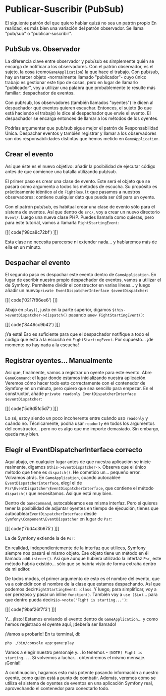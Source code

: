 # Publicar-Suscribir (PubSub)

El siguiente patrón del que quiero hablar quizá no sea un patrón propio En realidad, es más bien una variación del patrón observador. Se llama "pub/sub" o "publicar-suscribir".

## PubSub vs. Observador

La diferencia clave entre observador y pub/sub es simplemente quién se encarga de notificar a los observadores. Con el patrón observador, es el sujeto, la cosa (como`GameApplication`) la que hace el trabajo. Con pub/sub, hay un tercer objeto -normalmente llamado "publicador"- cuyo único trabajo es gestionar este tipo de cosas, pero en lugar de llamarlo "publicador", voy a utilizar una palabra que probablemente te resulte más familiar: despachador de eventos.

Con pub/sub, los observadores (también llamados "oyentes") le dicen al despachador qué eventos quieren escuchar. Entonces, el sujeto (lo que está haciendo el trabajo) le dice al despachador que envíe el evento. El despachador se encarga entonces de llamar a los métodos de los oyentes.

Podrías argumentar que pub/sub sigue mejor el patrón de Responsabilidad Única. Despachar eventos y también registrar y llamar a los observadores son dos responsabilidades distintas que hemos metido en `GameApplication`.

## Crear el evento

Así que éste es el nuevo objetivo: añadir la posibilidad de ejecutar código antes de que comience una batalla utilizando pub/sub.

El primer paso es crear una clase de evento. Este será el objeto que se pasará como argumento a todos los métodos de escucha. Su propósito es prácticamente idéntico al de `FightResult` que pasamos a nuestros observadores: contiene cualquier dato que pueda ser útil para un oyente.

Con el patrón pub/sub, es habitual crear una clase de evento sólo para el sistema de eventos. Así que dentro de `src/`, voy a crear un nuevo directorio `Event/`. Luego una nueva clase PHP. Puedes llamarla como quieras, pero para este tutorial, vamos a llamarla `FightStartingEvent`:

[[[ code('98ca8c72bf') ]]]

Esta clase no necesita parecerse ni extender nada... y hablaremos más de ella en un minuto.

## Despachar el evento

El segundo paso es despachar este evento dentro de `GameApplication`. En lugar de escribir nuestro propio despachador de eventos, vamos a utilizar el de Symfony. Permíteme dividir el constructor en varias líneas... y luego añadir un nuevo`private EventDispatcherInterface $eventDispatcher`:

[[[ code('0217f86ee6') ]]]

Abajo en `play()`, justo en la parte superior, digamos `$this->eventDispatcher->dispatch()` pasando a`new FightStartingEvent()`:

[[[ code('8449cc9b42') ]]]

¡Ya está! Eso es suficiente para que el despachador notifique a todo el código que está a la escucha en `FightStartingEvent`. Por supuesto... ¡de momento no hay nada a la escucha!

## Registrar oyentes... Manualmente

Así que, finalmente, vamos a registrar un oyente para este evento. Abre `GameCommand`: el lugar donde estamos inicializando nuestra aplicación. Veremos cómo hacer todo esto correctamente con el contenedor de Symfony en un minuto, pero quiero que sea sencillo para empezar. En el constructor, añade `private readonly EventDispatcherInterface $eventDispatcher`:

[[[ code('5d9d5fc5d7') ]]]

Lo sé, estoy siendo un poco incoherente entre cuándo uso `readonly` y cuándo no. Técnicamente, podría usar `readonly` en todos los argumentos del constructor... pero no es algo que me importe demasiado. Sin embargo, queda muy bien.

## Elegir el EventDispatcherInterface correcto

Aquí abajo, en cualquier lugar antes de que nuestra aplicación se inicie realmente, digamos `$this->eventDispatcher->`. Observa que el único método que tiene es `dispatch()`. He cometido un... pequeño error. Volvamos atrás. En `GameApplication`, cuando autocableé `EventDispatcherInterface`, elegí el de `Psr\EventDispatcher\EventDispatcherInterface`, que contiene el método `dispatch()` que necesitamos. Así que está muy bien.

Dentro de `GameCommand`, autocableamos esa misma interfaz. Pero si quieres tener la posibilidad de adjuntar oyentes en tiempo de ejecución, tienes que autocablear`EventDispatcherInterface` desde `Symfony\Component\EventDispatcher` en lugar de `Psr`:

[[[ code('7bd4c3b975') ]]]

La de Symfony extiende la de `Psr`:

En realidad, independientemente de la interfaz que utilices, Symfony siempre nos pasará el mismo objeto. Ese objeto tiene un método en él llamado `addListener()`. Así que aunque hubiera utilizado la interfaz `Psr`, este método habría existido... sólo que se habría visto de forma extraña dentro de mi editor.

De todos modos, el primer argumento de esto es el nombre del evento, que va a coincidir con el nombre de la clase que estamos despachando. Así que podemos decir`FightStartingEvent::class`. Y luego, para simplificar, voy a ser perezoso y pasar un inline `function()`. También voy a `use ($io)`... para que dentro pueda decir`$io->note('Fight is starting...')`:

[[[ code('9baf26f7f3') ]]]

Y... ¡listo! Estamos enviando el evento dentro de `GameApplication`... y como hemos registrado el oyente aquí, ¡debería ser llamado!

¡Vamos a probarlo! En tu terminal, di:

```terminal
php ./bin/console app:game:play
```

Vamos a elegir nuestro personaje y... lo tenemos - `[NOTE] Fight is starting...`. Si volvemos a luchar... obtendremos el mismo mensaje. ¡Genial!

A continuación, hagamos esto más potente pasando información a nuestro oyente, como quién está a punto de combatir. Además, veremos cómo se utiliza el sistema de oyentes de eventos en una aplicación Symfony real, aprovechando el contenedor para conectarlo todo.
